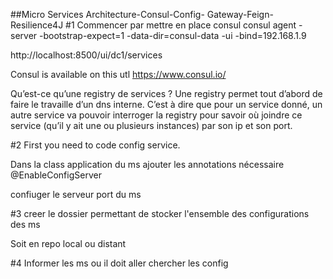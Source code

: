 
##Micro Services Architecture-Consul-Config- Gateway-Feign-Resilience4J
#1 Commencer par mettre en place consul
consul agent -server -bootstrap-expect=1 -data-dir=consul-data -ui -bind=192.168.1.9

http://localhost:8500/ui/dc1/services

Consul is available on this utl https://www.consul.io/

Qu’est-ce qu’une registry de services ?
Une registry permet tout d’abord de faire le travaille d’un dns interne. 
C’est à dire que pour un service donné, un autre service va pouvoir interroger la registry pour savoir où joindre ce service 
(qu’il y ait une ou plusieurs instances) par son ip et son port.



#2 First you need to code config service.

Dans la class application du ms ajouter les annotations nécessaire
@EnableConfigServer

confiuger le serveur port du ms

#3 creer le dossier permettant de stocker l'ensemble des configurations des ms

Soit en repo local ou distant

#4 Informer les ms ou il doit aller chercher les config



